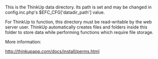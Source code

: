 This is the ThinkUp data directory. Its path is set and may be changed in config.inc.php's
$EFC_CFG['datadir_path'] value.

For ThinkUp to function, this directory must be read-writable by the web server user. ThinkUp automatically creates
files and folders inside this folder to store data while performing functions which require file storage.

More information:

http://thinkupapp.com/docs/install/perms.html